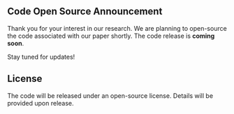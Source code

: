 ## Code Open Source Announcement

Thank you for your interest in our research. We are planning to open-source the code associated with our paper shortly. The code release is **coming soon**.

Stay tuned for updates!


## License
The code will be released under an open-source license. Details will be provided upon release.
